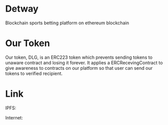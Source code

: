 # Detway
Blockchain sports betting platform on ethereum blockchain

# Our Token
Our token, DLG, is an ERC223 token which prevents sending tokens to unaware contract and losing it forever.
It applies a ERCRecevingContract to give awareness to contracts on our platform so that user can send our tokens to verified recipient.

# Link

IPFS:

Internet: 

